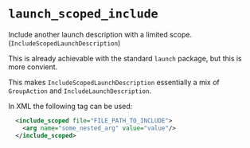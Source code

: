 # `launch_scoped_include`
Include another launch description with a limited scope. (`IncludeScopedLaunchDescription`)

This is already achievable with the standard `launch` package, but this is more convient.

This makes `IncludeScopedLaunchDescription` essentially a mix of `GroupAction` and `IncludeLaunchDescription`.

In XML the following tag can be used:
```xml
  <include_scoped file="FILE_PATH_TO_INCLUDE">
    <arg name="some_nested_arg" value="value"/>
  </include_scoped>
```
